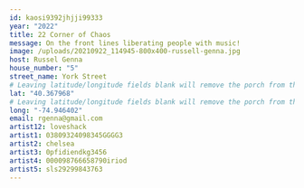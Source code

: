 ```yaml
---
id: kaosi9392jhjji99333
year: "2022"
title: 22 Corner of Chaos
message: On the front lines liberating people with music!
image: /uploads/20210922_114945-800x400-russell-genna.jpg
host: Russel Genna
house_number: "5"
street_name: York Street
# Leaving latitude/longitude fields blank will remove the porch from the Porchfest map.
lat: "40.367968"
# Leaving latitude/longitude fields blank will remove the porch from the Porchfest map.
long: "-74.946402"
email: rgenna@gmail.com
artist12: loveshack
artist1: 03809324098345GGGG3
artist2: chelsea
artist3: 0pfidiendkg3456
artist4: 000098766658790iriod
artist5: sls29299843763
---
```

